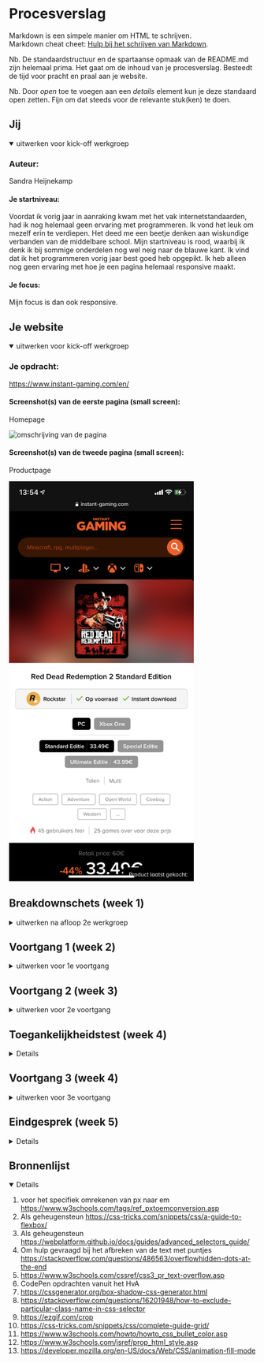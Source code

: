 # Procesverslag
Markdown is een simpele manier om HTML te schrijven.  
Markdown cheat cheet: [Hulp bij het schrijven van Markdown](https://github.com/adam-p/markdown-here/wiki/Markdown-Cheatsheet).

Nb. De standaardstructuur en de spartaanse opmaak van de README.md zijn helemaal prima. Het gaat om de inhoud van je procesverslag. Besteedt de tijd voor pracht en praal aan je website.

Nb. Door *open* toe te voegen aan een *details* element kun je deze standaard open zetten. Fijn om dat steeds voor de relevante stuk(ken) te doen.





## Jij

<details open>
<summary>uitwerken voor kick-off werkgroep</summary>

### Auteur:
Sandra Heijnekamp

#### Je startniveau:
Voordat ik vorig jaar in aanraking kwam met het vak internetstandaarden, had ik nog helemaal geen ervaring met programmeren.
Ik vond het leuk om mezelf erin te verdiepen. Het deed me een beetje denken aan wiskundige verbanden van de middelbare school.
Mijn startniveau is rood, waarbij ik denk ik bij sommige onderdelen nog wel neig naar de blauwe kant.
Ik vind dat ik het programmeren vorig jaar best goed heb opgepikt. Ik heb alleen nog geen ervaring met hoe je een pagina helemaal responsive maakt.

#### Je focus:
Mijn focus is dan ook responsive.
 
</details>





## Je website

<details open>
<summary>uitwerken voor kick-off werkgroep</summary>

### Je opdracht:
https://www.instant-gaming.com/en/

#### Screenshot(s) van de eerste pagina (small screen): 
Homepage 
 
<img src="images/IMG_2807.PNG" width="375px" alt="omschrijving van de pagina">

#### Screenshot(s) van de tweede pagina (small screen):
Productpage 
 
<img src="images/IMG_2808.PNG" width="375px" alt="omschrijving van de pagina">
 
</details>





## Breakdownschets (week 1)

<details>
<summary>uitwerken na afloop 2e werkgroep</summary>

### de hele pagina: 
<img src="images/breakdownschets.jpg" width="375px" alt="breakdown van de hele pagina">
<a href="https://miro.com/welcomeonboard/akcyYVNCOU5PbmhWc2lpM1RDY1hkcHU5VGFEak1Wa2pVMDl4TVh3OVVVeERERkV4ckdBbHZPbk1nS0pNdVlqV3wzMDc0NDU3MzQ5NzE3NjI3OTE1?invite_link_id=750291910630">Hoge resolutie</a>


</details>





## Voortgang 1 (week 2)

<details>
<summary>uitwerken voor 1e voortgang</summary>

### Stand van zaken
<img src="images/Schermafbeeldingresultaatweek1.jpg" width="375px" alt="Schermafbeelding week 2">
<img src="images/Schermafbeeldinghtmlweek1.jpg" width="375px" alt="Schermafbeelding week 2">
<img src="images/code-snapshot-css-week1.jpg" width="375px" alt="Schermafbeelding week 2">

Ik heb er nog te weinig tijd in gestoken. Ik ben best een tijd bezig gemaakt om het menu te maken en uit te zoeken hoe ik een transperante blur op de achtergrond kreeg.
Tijdens het eerste voortgangsgesprek was ik helaas niet aanwezig later heb ik mijn werk aan de docent laten zien. Ik heb tijdens dat gesprek een meer uitgewerkte versie laten zien. 

<img src="images/Schermafbeeldingresultaatweek2.jpg" width="375px" alt="Schermafbeelding week 2.5">
<img src="images/code-snapshot-html-week2.jpg" width="375px" alt="Schermafbeelding week 2.5">
<img src="images/code-snapshot-css-week2.jpg" width="375px" alt="Schermafbeelding week 2.5">

Daaruit kwam naar voren dat ik op de goede weg ben en vooral zo door moet gaan.


### Verslag van meeting
Punten die ik voor mezelf had

- Meer tijd besteden aan het programmeren

</details>





## Voortgang 2 (week 3)

<details>
<summary>uitwerken voor 2e voortgang</summary>

### Stand van zaken

<img src="images/Schermafbeeldingresultaatweek3.jpg" width="375px" alt="Schermafbeelding week 3">
<img src="images/code-snapshot-html-week3.jpg" width="375px" alt="Schermafbeelding week 3">
<img src="images/code-snapshot-css-week3-1.jpg" width="375px" alt="Schermafbeelding week 3">
<img src="images/code-snapshot-css-week3-2.jpg" width="375px" alt="Schermafbeelding week 3">

De structuur van de eerste pagina staat, er zijn nog wel wat dingen die ik eraan wil verbeteren en de responsiveness wil ik ook nog verbeteren.
Ik ben nog niet super ervaren in het programmeren en dat maakt dat ik soms best wel lang bezig ben met een onderdeel.


### Verslag van meeting
hier na afloop snel de uitkomsten van de meeting vastleggen

- Ga minder classes gebruiken
- Denk aan max-width 
- Note aan mezelf maak het jezelf niet te moeilijk

</details>





## Toegankelijkheidstest (week 4)

<details>

### Bevindingen
Lijst met je bevindingen die in de test naar voren kwamen:

#### Screenreader leest alles voor
De screenreader leest alles voor en in mijn geval herhaald hij op sommige plekken twee keer hetzelfde, bijvoorbeeld bij playstation playstation knop.


#### Screenreader leest in een niet logische volgorde voor
Tussen de menu's wordt op dit moment de zoekbalk opgenoemd, dit is niet logisch en ik wil de volgorde dan ook veranderen.


#### Een gezichtsbeperkende afwijking heeft veel invloed 
Tijdens het opzetten van een aantal brillen die het hebben van een visuele afwijking simuleren. 
Liet me inzien hoeveel invloed dat heeft op hoe je met je omgeving en in dit geval interface omgaat.

Het is daarom erg van belang om duidelijke elementen te hebben en het optiomaal te laten werken voor hulpmiddelen als screenreaders.

#### Afleiding is dodelijk
Met het testen van de website tijdens dat ik afgeleid was, realiseerde ik me dat ik dan totaal niet lees. Ik scan dan puur op visuele elementen.

Het lijkt me dan ook belangrijk om de visuele elementen duidelijk te maken, zowel in waar ze staan en wat ze doen.

</details>





## Voortgang 3 (week 4)

<details>
<summary>uitwerken voor 3e voortgang</summary>

### Stand van zaken

<img src="images/Screenshotresultaatweek4-1.jpg" width="375px" alt="Schermafbeelding week 4">
<img src="images/Screenshotresultaatweek4-4.jpg" width="375px" alt="Schermafbeelding week 4">
<img src="images/Screenshotresultaatweek4-2.jpg" width="375px" alt="Schermafbeelding week 4">
<img src="images/Screenshotresultaatweek4-3.jpg" width="375px" alt="Schermafbeelding week 4">

HTML
<img src="images/HTMLindexweek4.jpg" width="375px" alt="HTML week 4">
<img src="images/HTMLdetailweek4.jpg" width="375px" alt="HTML week 4">

CSS
<img src="images/CSSweek4.jpg" width="375px" alt="css week 4">

js
<img src="images/jsweek4.jpg" width="375px" alt="css week 4">

### Verslag van meeting

Uit het gesprek kwam dat mijn code er goed en op niveau uit ziet. Ook kreeg ik de vraag wat ik nog wilde verbeteren en toe wilde voegen.
Ik wil nog wat verder kijken naar de responsiveness en ik wil graag nog een animatie toevoegen.

</details>





## Eindgesprek (week 5)

<details>


### Stand van zaken
Ik ben zeer tevrede met mijn eindproduct, ik heb er dan ook best wel veel tijd ingestoken. 
Tegen het einde vond ik mijn code soms wat te ingewikkeld geworden. En dat was vooral toen ik dingen wilde veranderen en mijn hele code werkte niet meer, best vervelend.


### Screenshot(s)

hier screenshot(s) van je eindresultaat

</details>





## Bronnenlijst

<details open>

1. voor het specifiek omrekenen van px naar em https://www.w3schools.com/tags/ref_pxtoemconversion.asp
2. Als geheugensteun https://css-tricks.com/snippets/css/a-guide-to-flexbox/ 
3. Als geheugensteun https://webplatform.github.io/docs/guides/advanced_selectors_guide/
4. Om hulp gevraagd bij het afbreken van de text met puntjes https://stackoverflow.com/questions/486563/overflowhidden-dots-at-the-end
5. https://www.w3schools.com/cssref/css3_pr_text-overflow.asp
6. CodePen opdrachten vanuit het HvA
7. https://cssgenerator.org/box-shadow-css-generator.html
8. https://stackoverflow.com/questions/16201948/how-to-exclude-particular-class-name-in-css-selector
9. https://ezgif.com/crop
10. https://css-tricks.com/snippets/css/complete-guide-grid/
11. https://www.w3schools.com/howto/howto_css_bullet_color.asp
12. https://www.w3schools.com/jsref/prop_html_style.asp
13. https://developer.mozilla.org/en-US/docs/Web/CSS/animation-fill-mode


</details>
